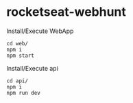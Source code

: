 # rocketseat-webhunt
Install/Execute WebApp

```
cd web/
npm i
npm start
```


Install/Execute api
```
cd api/
npm i
npm run dev
```
